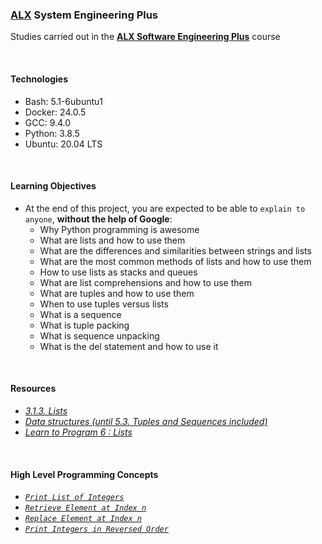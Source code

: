 ### [ALX](https://www.alxafrica.com/) System Engineering Plus

Studies carried out in the **[ALX Software Engineering Plus](https://www.alxafrica.com/software-engineering-plus/)** course

<br />

#### Technologies

* Bash:     5.1-6ubuntu1
* Docker:   24.0.5
* GCC:      9.4.0
* Python:   3.8.5
* Ubuntu:   20.04 LTS

<br />

#### Learning Objectives

* At the end of this project, you are expected to be able to `explain to anyone`, **without the help of Google**:
    * Why Python programming is awesome
    * What are lists and how to use them
    * What are the differences and similarities between strings and lists
    * What are the most common methods of lists and how to use them
    * How to use lists as stacks and queues
    * What are list comprehensions and how to use them
    * What are tuples and how to use them
    * When to use tuples versus lists
    * What is a sequence
    * What is tuple packing
    * What is sequence unpacking
    * What is the del statement and how to use it

<br />

#### Resources

* _[3.1.3. Lists](https://docs.python.org/3/tutorial/introduction.html#lists)_
* _[Data structures (until 5.3. Tuples and Sequences included)](https://docs.python.org/3/tutorial/datastructures.html)_
* _[Learn to Program 6 : Lists](https://www.youtube.com/watch?v=A1HUzrvS-Pw)_

<br />

#### High Level Programming Concepts

* _[`Print List of Integers`](0-print_list_integer.py)_
* _[`Retrieve Element at Index n`](1-element_at.py)_
* _[`Replace Element at Index n`](2-replace_in_list.py)_
* _[`Print Integers in Reversed Order`](3-print_reversed_list_integer.py)_

<br />
